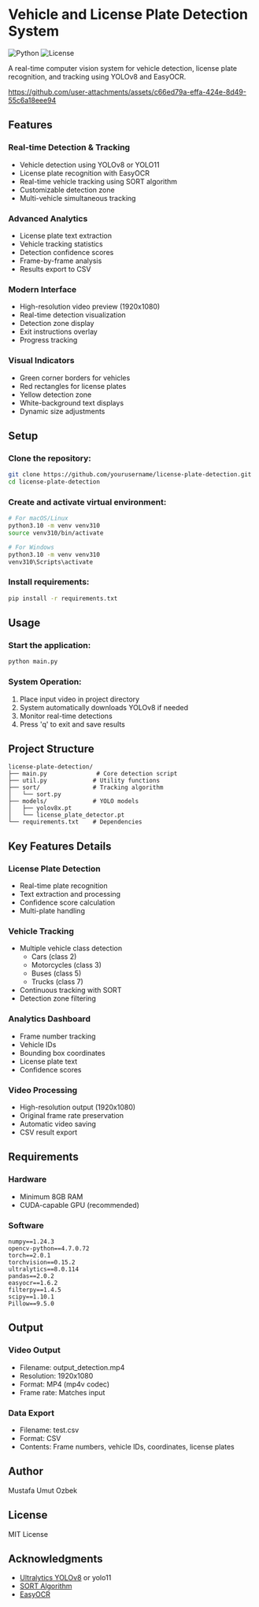 # Vehicle and License Plate Detection System
![Python](https://img.shields.io/badge/python-v3.10-blue.svg)
![License](https://img.shields.io/badge/license-MIT-green.svg)

A real-time computer vision system for vehicle detection, license plate recognition, and tracking using YOLOv8 and EasyOCR.



https://github.com/user-attachments/assets/c66ed79a-effa-424e-8d49-55c6a18eee94







## Features

### Real-time Detection & Tracking
- Vehicle detection using YOLOv8 or YOLO11
- License plate recognition with EasyOCR
- Real-time vehicle tracking using SORT algorithm
- Customizable detection zone
- Multi-vehicle simultaneous tracking

### Advanced Analytics
- License plate text extraction
- Vehicle tracking statistics
- Detection confidence scores
- Frame-by-frame analysis
- Results export to CSV

### Modern Interface
- High-resolution video preview (1920x1080)
- Real-time detection visualization
- Detection zone display
- Exit instructions overlay
- Progress tracking

### Visual Indicators
- Green corner borders for vehicles
- Red rectangles for license plates
- Yellow detection zone
- White-background text displays
- Dynamic size adjustments

## Setup

### Clone the repository:
```bash
git clone https://github.com/yourusername/license-plate-detection.git
cd license-plate-detection
```

### Create and activate virtual environment:
```bash
# For macOS/Linux
python3.10 -m venv venv310
source venv310/bin/activate

# For Windows
python3.10 -m venv venv310
venv310\Scripts\activate
```

### Install requirements:
```bash
pip install -r requirements.txt
```

## Usage

### Start the application:
```bash
python main.py
```

### System Operation:
1. Place input video in project directory
2. System automatically downloads YOLOv8 if needed
3. Monitor real-time detections
4. Press 'q' to exit and save results

## Project Structure
```
license-plate-detection/
├── main.py              # Core detection script
├── util.py             # Utility functions
├── sort/               # Tracking algorithm
│   └── sort.py
├── models/             # YOLO models
│   ├── yolov8x.pt
│   └── license_plate_detector.pt
└── requirements.txt    # Dependencies
```

## Key Features Details

### License Plate Detection
- Real-time plate recognition
- Text extraction and processing
- Confidence score calculation
- Multi-plate handling

### Vehicle Tracking
- Multiple vehicle class detection
  - Cars (class 2)
  - Motorcycles (class 3)
  - Buses (class 5)
  - Trucks (class 7)
- Continuous tracking with SORT
- Detection zone filtering

### Analytics Dashboard
- Frame number tracking
- Vehicle IDs
- Bounding box coordinates
- License plate text
- Confidence scores

### Video Processing
- High-resolution output (1920x1080)
- Original frame rate preservation
- Automatic video saving
- CSV result export

## Requirements

### Hardware
- Minimum 8GB RAM
- CUDA-capable GPU (recommended)

### Software
```
numpy==1.24.3
opencv-python==4.7.0.72
torch==2.0.1
torchvision==0.15.2
ultralytics==8.0.114
pandas==2.0.2
easyocr==1.6.2
filterpy==1.4.5
scipy==1.10.1
Pillow==9.5.0
```

## Output

### Video Output
- Filename: output_detection.mp4
- Resolution: 1920x1080
- Format: MP4 (mp4v codec)
- Frame rate: Matches input

### Data Export
- Filename: test.csv
- Format: CSV
- Contents: Frame numbers, vehicle IDs, coordinates, license plates

## Author
Mustafa Umut Ozbek

## License
MIT License

## Acknowledgments
- [Ultralytics YOLOv8](https://github.com/ultralytics/yolov8) or yolo11
- [SORT Algorithm](https://github.com/abewley/sort)
- [EasyOCR](https://github.com/JaidedAI/EasyOCR)
